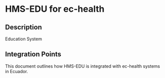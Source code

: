 # HMS-EDU for ec-health

## Description

Education System

## Integration Points

This document outlines how HMS-EDU is integrated with ec-health systems in Ecuador.
